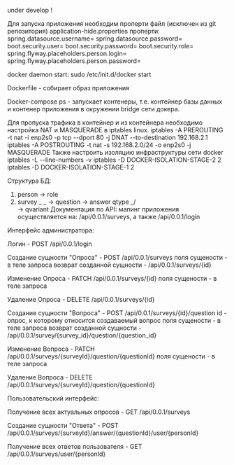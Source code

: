 under develop !

Для запуска приложения необходим проперти файл (исключен из git репозитория)
  application-hide.properties
проперти:
  spring.datasource.username=
  spring.datasource.password=
  boot.security.user=
  boot.security.password=
  boot.security.role=
  spring.flyway.placeholders.person.login=
  spring.flyway.placeholders.person.password=

docker daemon start:
sudo /etc/init.d/docker start

Dockerfile - собирает образ приложения

Docker-compose ps - запускает контенеры, т.е. контейнер базы данных и контенер приложения в окружении bridge сети докера.

Для пропуска трафика в контейнер и из контейнера необходимо настройка NAT и MASQUERADE в iptables linux.
iptables -A PREROUTING -t nat -i enp2s0 -p tcp --dport 80 -j DNAT --to-destination 192.168.2.1
iptables -A POSTROUTING -t nat -s 192.168.2.0/24 -o enp2s0 -j MASQUERADE
Также настроить изоляцию инфраструктуры сети docker
iptables -L --line-numbers -v
iptables -D DOCKER-ISOLATION-STAGE-2 2
iptables -D DOCKER-ISOLATION-STAGE-1 2

Структура БД:
1. person -> role
2. survey _ 
            \_ -> question -> answer
   qtype  _/              \
                            -> qvariant
Документация по API:
мапинг приложения осуществляется на: /api/0.0.1/surveys, а также /api/0.0.1/login

Интерфейс администратора:

Логин - POST /api/0.0.1/login

Создание сущности "Опроса" - POST /api/0.0.1/surveys
  поля сущености - в теле запроса
  возврат созданной сущности - /api/0.0.1/surveys/{id}

Изменение Опроса - PATCH /api/0.0.1/surveys/{id}
  поля сущености - в теле запроса

Удаление Опроса - DELETE /api/0.0.1/surveys/{id}

Создание сущности "Вопроса" - POST /api/0.0.1/surveys/{id}/question
  id - опрос, к которому относится создаваемый вопрос
  поля сущености - в теле запроса
  возврат созданной сущности - /api/0.0.1/survey/{survey_id}/question/{question_id}

Изменение Вопроса - PATCH /api/0.0.1/surveys/{surveyId}/question/{questionId}
  поля сущености - в теле запроса

Удаление Вопроса - DELETE /api/0.0.1/surveys/{surveyId}/question/{questionId}


Пользовательский интерфейс:

Получение всех актуальных опросов - GET /api/0.0.1/surveys

Создание сущности "Ответа" - POST /api/0.0.1/surveys/{surveyId}/answer/{questionId}/user/{personId}

Получение всех ответов пользователя - GET /api/0.0.1/surveys/user/{personId}
